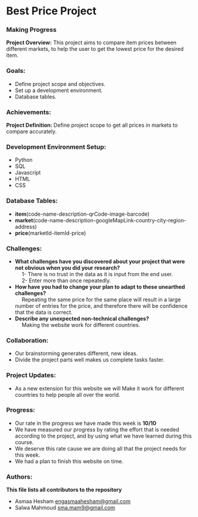 # Best Price Project
### Making Progress
**Project Overview:**
This project aims to compare item prices between different markets, to help the user to get the lowest price for the desired item.

### Goals:
- Define project scope and objectives.
- Set up a development environment.
- Database tables.

### Achievements:
**Project Definition:**
Define project scope to get all prices in markets to compare accurately.

### Development Environment Setup:
- Python
- SQL
- Javascript
- HTML
- CSS

### Database Tables:
- **item**(code-name-description-qrCode-image-barcode)
- **market**(code-name-description-googleMapLink-country-city-region-address)
- **price**(marketId-itemId-price)

### Challenges:
- **What challenges have you discovered about your project that were not obvious when you did your research?**
  <br /> 
   &emsp; 1- There is no trust in the data as it is input from the end user.
  <br /> 
   &emsp; 2- Enter more than once repeatedly.
- **How have you had to change your plan to adapt to these unearthed challenges?**
  <br /> 
  &emsp; Repeating the same price for the same place will result in a large number of entries for the price, and therefore there will be confidence that the data is correct.
- **Describe any unexpected non-technical challenges?**
  <br /> 
  &emsp; Making the website work for different countries.

### Collaboration:
- Our brainstorming generates different, new ideas.
- Divide the project parts well makes us complete tasks faster.

### Project Updates:
- As a new extension for this website we will Make it work for different countries to help people all over the world.

### Progress:
- Our rate in the progress we have made this week is  **10/10**
- We have measured our progress by rating the effort that is needed according to the project, and by using what we have learned during this course.
- We deserve this rate cause we are doing all that the project needs for this week.
- We had a plan to finish this website on time.

### Authors:
**This file lists all contributors to the repository**
- Asmaa Hesham <engasmaahesham@gmail.com>
- Salwa Mahmoud <sma.mam9@gmail.com>
	
